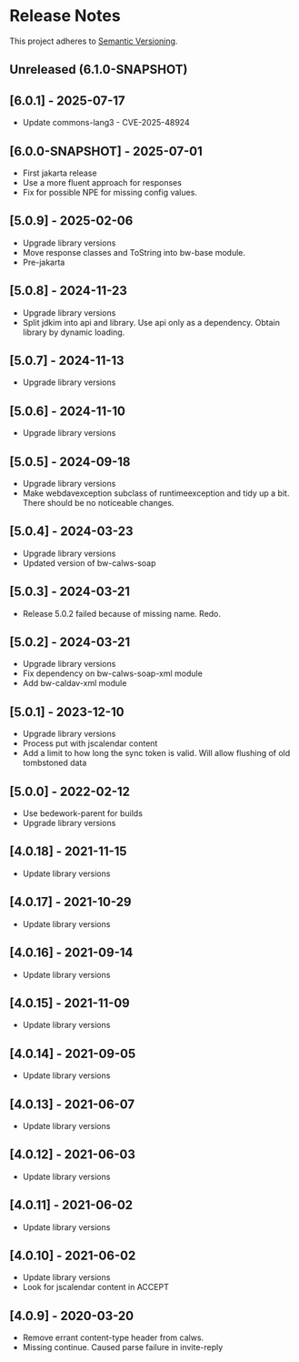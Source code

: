 # Release Notes

This project adheres to [Semantic Versioning](https://semver.org/spec/v2.0.0.html).

## Unreleased (6.1.0-SNAPSHOT)

## [6.0.1] - 2025-07-17
* Update commons-lang3 - CVE-2025-48924

## [6.0.0-SNAPSHOT] - 2025-07-01
* First jakarta release
* Use a more fluent approach for responses
* Fix for possible NPE for missing config values.

## [5.0.9] - 2025-02-06
* Upgrade library versions
* Move response classes and ToString into bw-base module.
* Pre-jakarta

## [5.0.8] - 2024-11-23
* Upgrade library versions
* Split jdkim into api and library. Use api only as a dependency. Obtain library by dynamic loading.

## [5.0.7] - 2024-11-13
* Upgrade library versions

## [5.0.6] - 2024-11-10
* Upgrade library versions

## [5.0.5] - 2024-09-18
* Upgrade library versions
* Make webdavexception subclass of runtimeexception and tidy up a bit. There should be no noticeable changes.

## [5.0.4] - 2024-03-23
* Upgrade library versions
* Updated version of bw-calws-soap

## [5.0.3] - 2024-03-21
* Release 5.0.2 failed because of missing name. Redo.

## [5.0.2] - 2024-03-21
* Upgrade library versions
* Fix dependency on bw-calws-soap-xml module
* Add bw-caldav-xml module

## [5.0.1] - 2023-12-10
*  Upgrade library versions
* Process put with jscalendar content
* Add a limit to how long the sync token is valid. Will allow flushing of old tombstoned data

## [5.0.0] - 2022-02-12
* Use bedework-parent for builds
*  Upgrade library versions

## [4.0.18] - 2021-11-15
* Update library versions

## [4.0.17] - 2021-10-29
* Update library versions

## [4.0.16] - 2021-09-14
* Update library versions

## [4.0.15] - 2021-11-09
* Update library versions

## [4.0.14] - 2021-09-05
* Update library versions

## [4.0.13] - 2021-06-07
* Update library versions

## [4.0.12] - 2021-06-03
* Update library versions

## [4.0.11] - 2021-06-02
* Update library versions

## [4.0.10] - 2021-06-02
* Update library versions
* Look for jscalendar content in ACCEPT

## [4.0.9] - 2020-03-20
* Remove errant content-type header from calws.
* Missing continue. Caused parse failure in invite-reply
